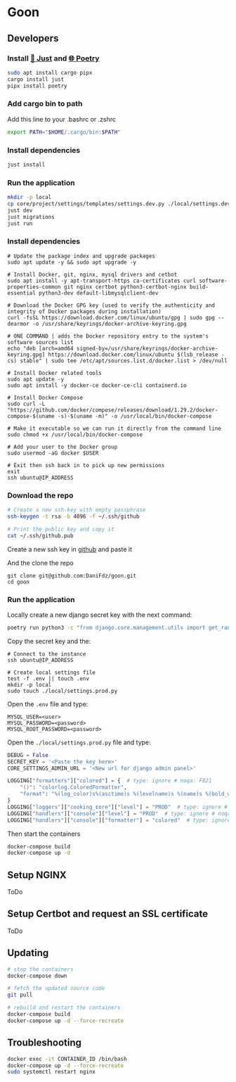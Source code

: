 # Goon

## Developers

### Install [🤖 Just](https://github.com/casey/just) and [🌐 Poetry](https://python-poetry.org/)

```bash
sudo apt install cargo pipx
cargo install just
pipx install poetry
```

### Add cargo bin to path

Add this line to your .bashrc or .zshrc

```bash
export PATH="$HOME/.cargo/bin:$PATH"
```

### Install dependencies
```bash
just install
```

### Run the application

```bash
mkdir -p local
cp core/project/settings/templates/settings.dev.py ./local/settings.dev.py
just dev
just migrations
just run
```

### Install dependencies
```
# Update the package index and upgrade packages
sudo apt update -y && sudo apt upgrade -y

# Install Docker, git, nginx, mysql drivers and cetbot
sudo apt install -y apt-transport-https ca-certificates curl software-properties-common git nginx certbot python3-certbot-nginx build-essential python3-dev default-libmysqlclient-dev

# Download the Docker GPG key (used to verify the authenticity and integrity of Docker packages during installation)
curl -fsSL https://download.docker.com/linux/ubuntu/gpg | sudo gpg --dearmor -o /usr/share/keyrings/docker-archive-keyring.gpg

# ONE COMMAND | adds the Docker repository entry to the system's software sources list
echo "deb [arch=amd64 signed-by=/usr/share/keyrings/docker-archive-keyring.gpg] https://download.docker.com/linux/ubuntu $(lsb_release -cs) stable" | sudo tee /etc/apt/sources.list.d/docker.list > /dev/null

# Install Docker related tools
sudo apt update -y
sudo apt install -y docker-ce docker-ce-cli containerd.io

# Install Docker Compose
sudo curl -L "https://github.com/docker/compose/releases/download/1.29.2/docker-compose-$(uname -s)-$(uname -m)" -o /usr/local/bin/docker-compose

# Make it executable so we can run it directly from the command line
sudo chmod +x /usr/local/bin/docker-compose

# Add your user to the Docker group
sudo usermod -aG docker $USER

# Exit then ssh back in to pick up new permissions
exit
ssh ubuntu@IP_ADDRESS
```

### Download the repo
```bash
# Create a new ssh-key with empty passphrase
ssh-keygen -t rsa -b 4096 -f ~/.ssh/github

# Print the public key and copy it
cat ~/.ssh/github.pub
```

Create a new ssh key in [github](https://github.com/settings/keys) and paste it

And the clone the repo
```
git clone git@github.com:DaniFdz/goon.git
cd goon
```

### Run the application

Locally create a new django secret key with the next command:
```bash
poetry run python3 -c "from django.core.management.utils import get_random_secret_key; print(get_random_secret_key())"
```

Copy the secret key and the:
```
# Connect to the instance
ssh ubuntu@IP_ADDRESS

# Create local settings file
test -f .env || touch .env
mkdir -p local
sudo touch ./local/settings.prod.py
```

Open the `.env` file and type:
```
MYSQL_USER=<user>
MYSQL_PASSWORD=<password>
MYSQL_ROOT_PASSWORD=<password>
```

Open the `./local/settings.prod.py` file and type:
```py
DEBUG = False
SECRET_KEY = '<Paste the key here>'
CORE_SETTINGS_ADMIN_URL = '<New url for django admin panel>'

LOGGING["formatters"]["colored"] = {  # type: ignore # noqa: F821
    "()": "colorlog.ColoredFormatter",
    "format": "%(log_color)s%(asctime)s %(levelname)s %(name)s %(bold_white)s%(message)s",
}
LOGGING["loggers"]["cooking_core"]["level"] = "PROD"  # type: ignore # noqa: F821
LOGGING["handlers"]["console"]["level"] = "PROD"  # type: ignore # noqa: F821
LOGGING["handlers"]["console"]["formatter"] = "colored"  # type: ignore # noqa: F821
```

Then start the containers
```bash
docker-compose build
docker-compose up -d
```

## Setup NGINX
ToDo

## Setup Certbot and request an SSL certificate
ToDo

## Updating
```bash
# stop the containers
docker-compose down

# fetch the updated source code
git pull

# rebuild and restart the containers
docker-compose build
docker-compose up -d --force-recreate
```

## Troubleshooting
```bash
docker exec -it CONTAINER_ID /bin/bash
docker-compose up -d --force-recreate
sudo systemctl restart nginx
```
